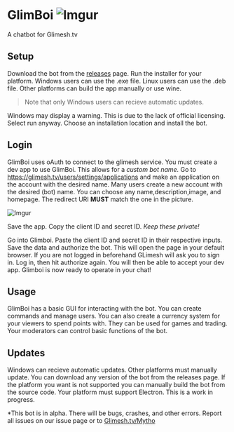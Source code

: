 # GlimBoi ![Imgur](https://i.imgur.com/EA37ok1s.png)

A chatbot for Glimesh.tv


## Setup
Download the bot from the [releases](https://github.com/aMytho/GlimBoi/releases) page.
Run the installer for your platform. Windows users can use the .exe file. Linux users can use the .deb file. Other platforms can build the app manually or use wine.

> Note that only Windows users can recieve automatic updates. 

Windows may display a warning. This is due to the lack of official licensing. Select run anyway. Choose an installation location and install the bot. 

## Login
GlimBoi uses oAuth to connect to the glimesh service. You must create a dev app to use GlimBoi. This allows for a *custom bot name.*
Go to https://glimesh.tv/users/settings/applications and make an application on the account with the desired name. Many users create a new account with the desired (bot) name. You can choose any name,description,image, and homepage. The redirect URI **MUST** match the one in the picture.

![Imgur](https://i.imgur.com/LOIJVyt.png)

Save the app. Copy the client ID and secret ID. *Keep these private!*

Go into Glimboi. Paste the client ID and secret ID in their respective inputs. Save the data and authorize the bot. This will open the page in your default browser. If you are not logged in beforehand GLimesh will ask you to sign in. Log in, then hit authorize again. You will then be able to accept your dev app. Glimboi is now ready to operate in your chat!


## Usage
GlimBoi has a basic GUI for interacting with the bot. You can create commands and manage users. You can also create a currency system for your viewers to spend points with. They can be used for games and trading. Your moderators can control basic functions of the bot. 


## Updates
Windows can recieve automatic updates. Other platforms must manually update. You can download any version of the bot from the releases page. If the platform you want is not supported you can manually build the bot from the source code. Your platform must support Electron. 
This is a work in progress.


*This bot is in alpha. There will be bugs, crashes, and other errors. Report all issues on our issue page or to [Glimesh.tv/Mytho](https://glimesh.tv/Mytho)

